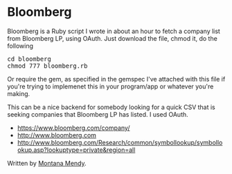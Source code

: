 # Bloomberg
Bloomberg is a Ruby script I wrote in about an hour to fetch a company list from Bloomberg LP, using OAuth. Just download the file, chmod it, do the following

<pre>cd bloomberg
chmod 777 bloomberg.rb</pre> 

Or require the gem, as specified in the gemspec I've attached with this file if you're trying to implemenet this in your program/app or whatever you're making.

This can be a nice backend for somebody looking for a quick CSV that is seeking companies that Bloomberg LP has listed. I used OAuth. 

* https://www.bloomberg.com/company/
* http://www.bloomberg.com
* http://www.bloomberg.com/Research/common/symbollookup/symbollookup.asp?lookuptype=private&region=all

Written by <a href="http://www.montanamendy.com">Montana Mendy</a>.
